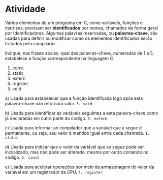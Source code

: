 # Atividade
Vários elementos de um programa em C, como variáveis, funções e matrizes, precisam ser **identificados** por nomes, chamados de forma geral por Identificadores. Algumas palavras reservadas, ou **palavras-chave**, são usadas para definir ou modificar como os elementos identificados serão tratados pelo compilador.

Indique, nas frases abaixo, qual das palavras-chave, numeradas de 1 a 5, estabelece a função correspondente na linguagem C.
1. const
2. static
3. extern
4. register
5. void

a) Usada para estabelecer que a função identificada logo após esta palavra-chave não retornará valor. `5. void`

b) Usada para identificar as variáveis seguintes a esta palavra-chave como já declaradas em outra parte do código. `3. extern`

c) Usada para informar ao compilador que a variável que a segue é permanente, ou seja, seu valor é mantido igual entre cada chamada. `1. static`

d) Usada para indicar que o valor da variável que se segue pode ser inicializado, mas não pode ser alterado, mesmo por outro comando no código. `2. const`

e) Usada para acelerar operações por meio da armazenagem do valor da variável em um registrador da CPU. `4. register`